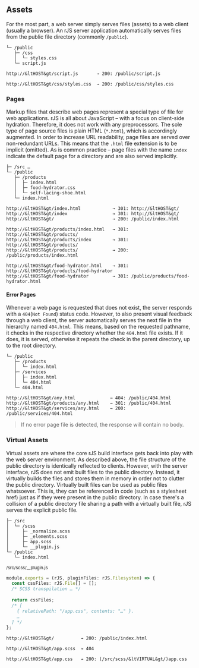 ## Assets

For the most part, a web server simply serves files (assets) to a web client (usually a browser). An rJS server application automatically serves files from the public file directory (commonly `/public`).

``` dir
└─ /public
   ├─ /css
   │  └─ styles.css
   └─ script.js
```

``` urlmap
http://&ltHOST&gt/script.js       → 200: /public/script.js

http://&ltHOST&gt/css/styles.css  → 200: /public/css/styles.css
```

### Pages

Markup files that describe web pages represent a special type of file for web applications. rJS is all about JavaScript – with a focus on client-side hydration. Therefore, it does not work with any preprocessors. The sole type of page source files is plain HTML (`*.html`), which is accordingly augmented. In order to increase URL readability, page files are served over non-redundant URLs. This means that the `.html` file extension is to be implicit (omitted). As is common practice – page files with the name `index` indicate the default page for a directory and are also served implicitly.

``` dir
├─ /src …
└─ /public
   ├─ /products
   │  ├─ index.html
   │  ├─ food-hydrator.css
   │  └─ self-lacing-shoe.html
   └─ index.html
```

``` urlmap
http://&ltHOST&gt/index.html            → 301: http://&ltHOST&gt/
http://&ltHOST&gt/index                 → 301: http://&ltHOST&gt/
http://&ltHOST&gt/                      → 200: /public/index.html

http://&ltHOST&gt/products/index.html   → 301: http://&ltHOST&gt/products/
http://&ltHOST&gt/products/index        → 301: http://&ltHOST&gt/products/
http://&ltHOST&gt/products/             → 200: /public/products/index.html

http://&ltHOST&gt/food-hydrator.html    → 301: http://&ltHOST&gt/products/food-hydrator
http://&ltHOST&gt/food-hydrator         → 301: /public/products/food-hydrator.html
```

#### Error Pages

Whenever a web page is requested that does not exist, the server responds with a `404`(`Not Found`) status code. However, to also present visual feedback through a web client, the server automatically serves the next file in the hierarchy named `404.html`. This means, based on the requested pathname, it checks in the respective directory whether the `404.html` file exists. If it does, it is served, otherwise it repeats the check in the parent directory, up to the root directory.

``` dir
└─ /public
   ├─ /products
   │  └─ index.html
   ├─ /services
   │  ├─ index.html
   │  └─ 404.html
   └─ 404.html
```

``` urlmap
http://&ltHOST&gt/any.html             → 404: /public/404.html
http://&ltHOST&gt/products/any.html    → 301: /public/404.html
http://&ltHOST&gt/services/any.html    → 200: /public/services/404.html
```

> If no error page file is detected, the response will contain no body. 

### Virtual Assets

Virtual assets are where the core rJS build interface gets back into play with the web server environment. As described above, the file structure of the public directory is identically reflected to clients. However, with the server interface, rJS does not emit built files to the public directory. Instead, it virtually builds the files and stores them in memory in order not to clutter the public directory. Virtually built files can be used as public files whatsoever. This is, they can be referenced in code (such as a stylesheet href) just as if they were present in the public directory. In case there's a collision of a public directory file sharing a path with a virtually built file, rJS serves the explicit public file.

``` dir
├─ /src
│  └─ /scss
│     ├─ _normalize.scss
│     ├─ _elements.scss
│     ├─ app.scss
│     └─ __plugin.js
└─ /public
   └─ index.html
```

<small class="docs-filename">/src/scss/__plugin.js</small>

``` ts
module.exports = (rJS, pluginFiles: rJS.Filesystem) => {
  const cssFiles: rJS.File[] = [];
  /* SCSS transpilation … */
  
  return cssFiles;
  /* [
    { relativePath: "/app.css", contents: "…" }.
    …
  ] */
};
```

``` urlmap
http://&ltHOST&gt/          → 200: /public/index.html

http://&ltHOST&gt/app.scss  → 404

http://&ltHOST&gt/app.css   → 200: (/src/scss/&ltVIRTUAL&gt/)app.css
```